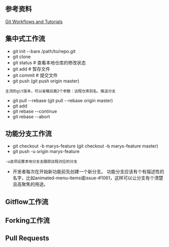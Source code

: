 ## 参考资料
[Git Workflows and Tutorials](https://github.com/oldratlee/translations/tree/master/git-workflows-and-tutorials)

## 集中式工作流
- git init --bare /path/to/repo.git
- git clone
- git status # 查看本地仓库的修改状态
- git add # 暂存文件
- git commit # 提交文件
- git push (git push origin master)
```
主流的git版本，可以省略后面2个参数：远程仓库别名、推送分支
```
- git pull --rebase (git pull --rebase origin master)
- git add <some-file> 
- git rebase --continue
- git rebase --abort

## 功能分支工作流
- git checkout -b marys-feature (git checkout -b marys-feature master)
- git push -u origin marys-feature
```
-u选项设置本地分支去跟踪远程对应的分支
```
- 开发者每次在开始新功能前先创建一个新分支。 功能分支应该有个有描述性的名字，比如animated-menu-items或issue-#1061，这样可以让分支有个清楚且高聚焦的用途。

## Gitflow工作流


## Forking工作流


## Pull Requests


